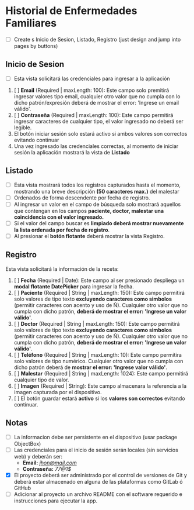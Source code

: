 # Historial de Enfermedades Familiares

- [ ] Create s Inicio de Sesion, Listado, Registro (just design and jump into pages by buttons)

## Inicio de Sesion 
 - [ ] Esta vista solicitará las credenciales para ingresar a la aplicación
  1. [ ] **Email** (Required | maxLength: 100): Este campo solo premitirá ingresar valores tipo email, cualquier otro valor que no cumpla con lo dicho patrón/expresión deberá de mostrar el error: 'Ingrese un email válido'.
  2. [ ] **Contraseña** (Required | maxLength: 100): Este campo permitirá ingresar caracteres de cualquier tipo, el valor ingresado no deberá ser legible.
  3. El botón iniciar sesión solo estará activo si ambos valores son correctos evitando continuar
  4. Una vez ingresado las credenciales correctas, al momento de iniciar sesión la aplicación mostrará la vista de **Listado**  

## Listado 

- [ ] Esta vista mostrará todos los registros capturados hasta el momento, mostrando una breve descripción **(50 caracteres max.)** del malestar 
- [ ] Ordenados de forma descendente por fecha de registro.
- [ ] Al ingresar un valor en el campo de búsqueda solo mostrará aquellos que contengan en los campos **paciente, doctor, malestar una coincidencia con el valor ingresado.**
- [ ] Si el valor del campo buscar es **limpiado deberá mostrar nuevamente la lista ordenada por fecha de registro**.
- [ ] Al presionar el **botón flotante** deberá mostrar la vista Registro.

## Registro

Esta vista solicitará la información de la receta: 

1. [ ] **Fecha** (Required | Date): Este campo al ser presionado despliega un **modal flotante DatePicker** para ingresar la fecha.
2. [ ] **Paciente** (Required | String | maxLength: 150): Este campo permitirá solo valores de tipo texto **excluyendo caracteres como simbolos** (permitir caracteres con acento y uso de Ñ). Cualquier otro valor que no cumpla con dicho patrón, **deberá de mostrar el error: 'Ingrese un valor válido'**.
3. [ ] **Doctor** (Required | String | maxLength: 150): Este campo permitirá solo valores de tipo texto **excluyendo caracteres como simbolos** (permitir caracteres con acento y uso de Ñ). Cualquier otro valor que no cumpla con dicho patrón, **deberá de mostrar el error: 'Ingrese un valor válido'**.
4. [ ] **Teléfono** (Required | String | maxLength: 10): Este campo permitira solo valores de tipo numérico. Cualquier otro valor que no cumpla con dicho patrón deberá de **mostrar el error: 'Ingrese valor válido'**.
5. [ ] **Malestar** (Required | String | maxLength: 1024): Este campo permitirá cualquier tipo de valor.
6. [ ] **Imagen** (Required | String): Este campo almacenara la referencia a la imagen capturada por el dispositivo.
7. [ ] El botón guardar estará **activo** si los **valores son correctos** evitando continuar.

## Notas

- [ ] La informacion debe ser persistente en el dispositivo (usar package ObjectBox)
- [ ] Las credenciales para el inicio de sesión serán locales (sin servicios web) y deberán ser:
  - **Email:** *jhon@mail.com*
  - **Contraseña:** *77@1$*
- [x] El proyecto deberá ser administrado por el control de versiones de Git y deberá estar almacenado en alguna de las plataformas como GitLab ó GitHub
- [ ] Adicionar al proyecto un archivo README con el software requerido e instrucciones para ejecutar la app.